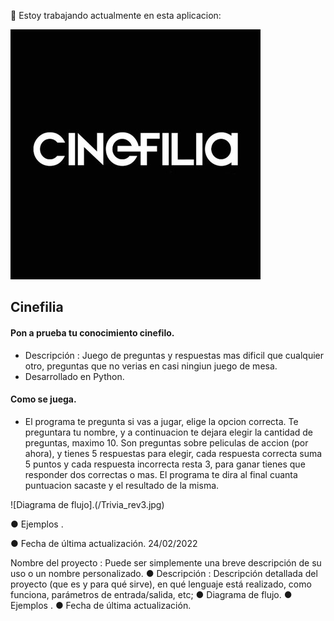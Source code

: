 <!--
**germanamontiel/germanamontiel** is a ✨ _special_ ✨ repository because its `README.md` (this file) appears on your GitHub profile.

Here are some ideas to get you started:

- 🔭 I’m currently working on ...

- 🌱 I’m currently learning ...
- 👯 I’m looking to collaborate on ...
- 🤔 I’m looking for help with ...
- 💬 Ask me about ...
- 📫 How to reach me: ...
- 😄 Pronouns: ...
- ⚡ Fun fact: ...
-->
🔭 Estoy trabajando actualmente en esta aplicacion:

![descripcion](/R27k3WC-_400x400.jpg)



## Cinefilia 

#### Pon a prueba tu conocimiento cinefilo. 

- Descripción : Juego de preguntas y respuestas mas dificil que cualquier otro, preguntas que no verias en casi ningiun juego de mesa. 
- Desarrollado en Python.

#### Como se juega. 

- El programa te pregunta si vas a jugar, elige la opcion correcta. Te preguntara tu nombre, y a continuacion te dejara elegir la cantidad de preguntas, maximo 10. Son preguntas sobre peliculas de accion (por ahora), y tienes 5 respuestas para elegir, cada respuesta correcta suma 5 puntos y cada respuesta incorrecta resta 3, para ganar tienes que responder dos correctas o mas. El programa te dira al final cuanta puntuacion sacaste y el resultado de la misma. 

![Diagrama de flujo].(/Trivia_rev3.jpg)

● Ejemplos .

● Fecha de última actualización. 24/02/2022

Nombre del proyecto : Puede ser simplemente una breve descripción de su uso o
un nombre personalizado.
● Descripción : Descripción detallada del proyecto (que es y para qué sirve), en qué
lenguaje está realizado, como funciona, parámetros de entrada/salida, etc;
● Diagrama de flujo.
● Ejemplos .
● Fecha de última actualización.
